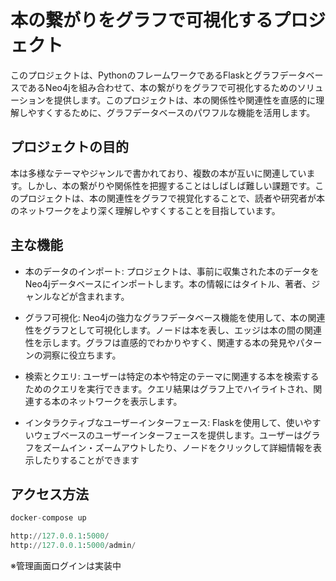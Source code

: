 # 本の繋がりをグラフで可視化するプロジェクト

このプロジェクトは、PythonのフレームワークであるFlaskとグラフデータベースであるNeo4jを組み合わせて、本の繋がりをグラフで可視化するためのソリューションを提供します。このプロジェクトは、本の関係性や関連性を直感的に理解しやすくするために、グラフデータベースのパワフルな機能を活用します。

## プロジェクトの目的

本は多様なテーマやジャンルで書かれており、複数の本が互いに関連しています。しかし、本の繋がりや関係性を把握することはしばしば難しい課題です。このプロジェクトは、本の関連性をグラフで視覚化することで、読者や研究者が本のネットワークをより深く理解しやすくすることを目指しています。

## 主な機能

- 本のデータのインポート: プロジェクトは、事前に収集された本のデータをNeo4jデータベースにインポートします。本の情報にはタイトル、著者、ジャンルなどが含まれます。

- グラフ可視化: Neo4jの強力なグラフデータベース機能を使用して、本の関連性をグラフとして可視化します。ノードは本を表し、エッジは本の間の関連性を示します。グラフは直感的でわかりやすく、関連する本の発見やパターンの洞察に役立ちます。

- 検索とクエリ: ユーザーは特定の本や特定のテーマに関連する本を検索するためのクエリを実行できます。クエリ結果はグラフ上でハイライトされ、関連する本のネットワークを表示します。

- インタラクティブなユーザーインターフェース: Flaskを使用して、使いやすいウェブベースのユーザーインターフェースを提供します。ユーザーはグラフをズームイン・ズームアウトしたり、ノードをクリックして詳細情報を表示したりすることができます



## アクセス方法
```python
docker-compose up
```

```python
http://127.0.0.1:5000/
http://127.0.0.1:5000/admin/
```
※管理画面ログインは実装中
